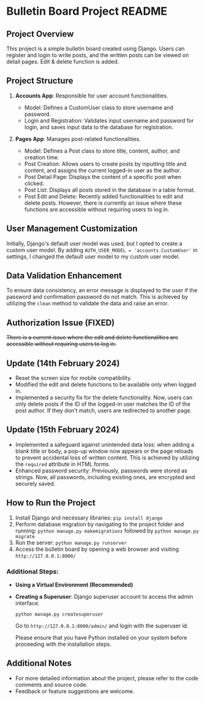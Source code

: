 # Bulletin Board Project README

## Project Overview
This project is a simple bulletin board created using Django. Users can register and login to write posts, and the written posts can be viewed on detail pages.
Edit & delete function is added.

## Project Structure
1. **Accounts App**: Responsible for user account functionalities.
   - Model: Defines a CustomUser class to store username and password.
   - Login and Registration: Validates input username and password for login, and saves input data to the database for registration.

2. **Pages App**: Manages post-related functionalities.
   - Model: Defines a Post class to store title, content, author, and creation time.
   - Post Creation: Allows users to create posts by inputting title and content, and assigns the current logged-in user as the author.
   - Post Detail Page: Displays the content of a specific post when clicked.
   - Post List: Displays all posts stored in the database in a table format.
   - Post Edit and Delete: Recently added functionalities to edit and delete posts. However, there is currently an issue where these functions are accessible without requiring users to log in.

## User Management Customization
Initially, Django's default user model was used, but I opted to create a custom user model. By adding `AUTH_USER_MODEL = 'accounts.CustomUser'` in settings, I changed the default user model to my custom user model.

## Data Validation Enhancement
To ensure data consistency, an error message is displayed to the user if the password and confirmation password do not match. This is achieved by utilizing the `clean` method to validate the data and raise an error.

## Authorization Issue (FIXED)
~~There is a current issue where the edit and delete functionalities are accessible without requiring users to log in.~~

## Update (14th February 2024)
- Reset the screen size for mobile compatibility.
- Modified the edit and delete functions to be available only when logged in.
- Implemented a security fix for the delete functionality. Now, users can only delete posts if the ID of the logged-in user matches the ID of the post author. If they don't match, users are redirected to another page.

## Update (15th February 2024)
- Implemented a safeguard against unintended data loss: when adding a blank title or body, a pop-up window now appears or the page reloads to prevent accidental loss of written content. This is achieved by utilizing the `required` attribute in HTML forms.
- Enhanced password security: Previously, passwords were stored as strings. Now, all passwords, including existing ones, are encrypted and securely saved.

## How to Run the Project
1. Install Django and necessary libraries: `pip install django`
2. Perform database migration by navigating to the project folder and running: `python manage.py makemigrations` followed by `python manage.py migrate`
3. Run the server: `python manage.py runserver`
4. Access the bulletin board by opening a web browser and visiting `http://127.0.0.1:8000/`

### Additional Steps:
- **Using a Virtual Environment (Recommended)**
  
- **Creating a Superuser**:
  Django superuser account to access the admin interface.
  ```
  python manage.py createsuperuser
  ```
  Go to `http://127.0.0.1:8000/admin/` and login with the superuser id.
  
  Please ensure that you have Python installed on your system before proceeding with the installation steps.

## Additional Notes
- For more detailed information about the project, please refer to the code comments and source code.
- Feedback or feature suggestions are welcome.
